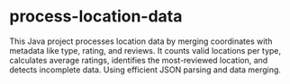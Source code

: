# process-location-data
This Java project processes location data by merging coordinates with metadata like type, rating, and reviews. It counts valid locations per type, calculates average ratings, identifies the most-reviewed location, and detects incomplete data. Using efficient JSON parsing and data merging.
